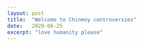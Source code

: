 ```yaml
---
layout: post
title:  "Welcome to Chinmoy controversies"
date:   2020-06-25
excerpt: "love humanity please"
---
```

